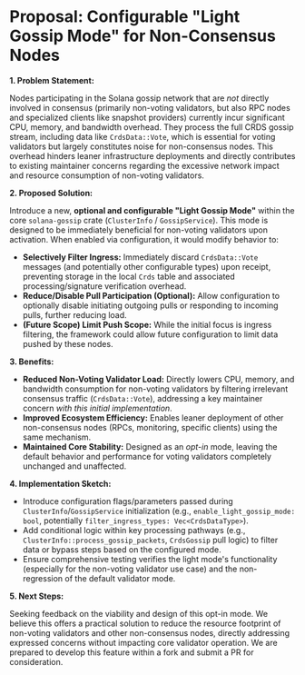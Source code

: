# Proposal: Configurable "Light Gossip Mode" for Non-Consensus Nodes

**1. Problem Statement:**

Nodes participating in the Solana gossip network that are *not* directly involved in consensus (primarily non-voting validators, but also RPC nodes and specialized clients like snapshot providers) currently incur significant CPU, memory, and bandwidth overhead. They process the full CRDS gossip stream, including data like `CrdsData::Vote`, which is essential for voting validators but largely constitutes noise for non-consensus nodes. This overhead hinders leaner infrastructure deployments and directly contributes to existing maintainer concerns regarding the excessive network impact and resource consumption of non-voting validators.

**2. Proposed Solution:**

Introduce a new, **optional and configurable "Light Gossip Mode"** within the core `solana-gossip` crate (`ClusterInfo` / `GossipService`). This mode is designed to be immediately beneficial for non-voting validators upon activation. When enabled via configuration, it would modify behavior to:

*   **Selectively Filter Ingress:** Immediately discard `CrdsData::Vote` messages (and potentially other configurable types) upon receipt, preventing storage in the local `Crds` table and associated processing/signature verification overhead.
*   **Reduce/Disable Pull Participation (Optional):** Allow configuration to optionally disable initiating outgoing pulls or responding to incoming pulls, further reducing load.
*   **(Future Scope) Limit Push Scope:** While the initial focus is ingress filtering, the framework could allow future configuration to limit data pushed by these nodes.

**3. Benefits:**

*   **Reduced Non-Voting Validator Load:** Directly lowers CPU, memory, and bandwidth consumption for non-voting validators by filtering irrelevant consensus traffic (`CrdsData::Vote`), addressing a key maintainer concern *with this initial implementation*.
*   **Improved Ecosystem Efficiency:** Enables leaner deployment of other non-consensus nodes (RPCs, monitoring, specific clients) using the same mechanism.
*   **Maintained Core Stability:** Designed as an *opt-in* mode, leaving the default behavior and performance for voting validators completely unchanged and unaffected.

**4. Implementation Sketch:**

*   Introduce configuration flags/parameters passed during `ClusterInfo`/`GossipService` initialization (e.g., `enable_light_gossip_mode: bool`, potentially `filter_ingress_types: Vec<CrdsDataType>`).
*   Add conditional logic within key processing pathways (e.g., `ClusterInfo::process_gossip_packets`, `CrdsGossip` pull logic) to filter data or bypass steps based on the configured mode.
*   Ensure comprehensive testing verifies the light mode's functionality (especially for the non-voting validator use case) and the non-regression of the default validator mode.

**5. Next Steps:**

Seeking feedback on the viability and design of this opt-in mode. We believe this offers a practical solution to reduce the resource footprint of non-voting validators and other non-consensus nodes, directly addressing expressed concerns without impacting core validator operation. We are prepared to develop this feature within a fork and submit a PR for consideration. 
